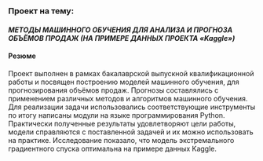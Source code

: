 ### Проект на тему: 

#### _МЕТОДЫ МАШИННОГО ОБУЧЕНИЯ ДЛЯ АНАЛИЗА И ПРОГНОЗА ОБЪЁМОВ ПРОДАЖ (НА ПРИМЕРЕ ДАННЫХ ПРОЕКТА «Kaggle»)_

#### Резюме

Проект выполнен в рамках бакалаврской выпускной квалификационной работы и посвящен построению моделей машинного обучения, для прогнозирования объёмов продаж. Прогнозы составлялись с применением различных методов и алгоритмов машинного обучения. Для реализации задачи использовались соответствующие инструменты по итогу написаны модули на языке программирования Python. Практически полученные результаты удовлетворяют цели работы, модели справляются с поставленной задачей и их можно использовать на практике. 
Исследование показало, что модель экстремального градиентного спуска оптимальна на примере данных Kaggle.

